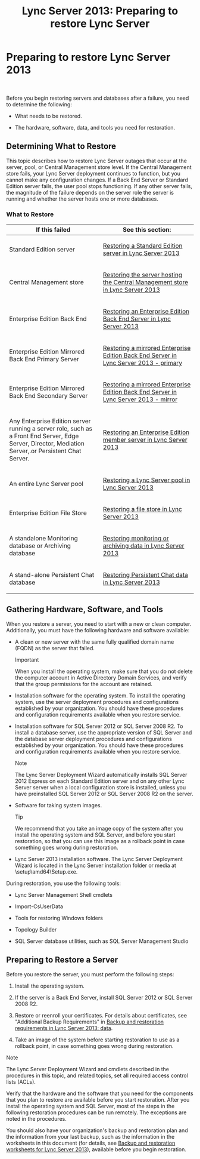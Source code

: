 ﻿---
title: 'Lync Server 2013: Preparing to restore Lync Server'
TOCTitle: Preparing to restore Lync Server
ms:assetid: 857e4e02-908e-433a-96c6-be1795a9cb61
ms:mtpsurl: https://technet.microsoft.com/en-us/library/Hh202179(v=OCS.15)
ms:contentKeyID: 51541490
ms.date: 07/23/2014
mtps_version: v=OCS.15
---

# Preparing to restore Lync Server 2013

 


Before you begin restoring servers and databases after a failure, you need to determine the following:

  - What needs to be restored.

  - The hardware, software, data, and tools you need for restoration.

## Determining What to Restore

This topic describes how to restore Lync Server outages that occur at the server, pool, or Central Management store level. If the Central Management store fails, your Lync Server deployment continues to function, but you cannot make any configuration changes. If a Back End Server or Standard Edition server fails, the user pool stops functioning. If any other server fails, the magnitude of the failure depends on the server role the server is running and whether the server hosts one or more databases.

### What to Restore

<table>
<colgroup>
<col style="width: 50%" />
<col style="width: 50%" />
</colgroup>
<thead>
<tr class="header">
<th>If this failed</th>
<th>See this section:</th>
</tr>
</thead>
<tbody>
<tr class="odd">
<td><p>Standard Edition server</p></td>
<td><p><a href="lync-server-2013-restoring-a-standard-edition-server.md">Restoring a Standard Edition server in Lync Server 2013</a></p></td>
</tr>
<tr class="even">
<td><p>Central Management store</p></td>
<td><p><a href="lync-server-2013-restoring-the-server-hosting-the-central-management-store.md">Restoring the server hosting the Central Management store in Lync Server 2013</a></p></td>
</tr>
<tr class="odd">
<td><p>Enterprise Edition Back End</p></td>
<td><p><a href="lync-server-2013-restoring-an-enterprise-edition-back-end-server.md">Restoring an Enterprise Edition Back End Server in Lync Server 2013</a></p></td>
</tr>
<tr class="even">
<td><p>Enterprise Edition Mirrored Back End Primary Server</p></td>
<td><p><a href="lync-server-2013-restoring-a-mirrored-enterprise-edition-back-end-server-primary.md">Restoring a mirrored Enterprise Edition Back End Server in Lync Server 2013 - primary</a></p></td>
</tr>
<tr class="odd">
<td><p>Enterprise Edition Mirrored Back End Secondary Server</p></td>
<td><p><a href="lync-server-2013-restoring-a-mirrored-enterprise-edition-back-end-server-mirror.md">Restoring a mirrored Enterprise Edition Back End Server in Lync Server 2013 - mirror</a></p></td>
</tr>
<tr class="even">
<td><p>Any Enterprise Edition server running a server role, such as a Front End Server, Edge Server, Director, Mediation Server,.or Persistent Chat Server.</p></td>
<td><p><a href="lync-server-2013-restoring-an-enterprise-edition-member-server.md">Restoring an Enterprise Edition member server in Lync Server 2013</a></p></td>
</tr>
<tr class="odd">
<td><p>An entire Lync Server pool</p></td>
<td><p><a href="lync-server-2013-restoring-a-lync-server-pool.md">Restoring a Lync Server pool in Lync Server 2013</a></p></td>
</tr>
<tr class="even">
<td><p>Enterprise Edition File Store</p></td>
<td><p><a href="lync-server-2013-restoring-a-file-store.md">Restoring a file store in Lync Server 2013</a></p></td>
</tr>
<tr class="odd">
<td><p>A standalone Monitoring database or Archiving database</p></td>
<td><p><a href="lync-server-2013-restoring-monitoring-or-archiving-data.md">Restoring monitoring or archiving data in Lync Server 2013</a></p></td>
</tr>
<tr class="even">
<td><p>A stand-alone Persistent Chat database</p></td>
<td><p><a href="lync-server-2013-restoring-persistent-chat-data.md">Restoring Persistent Chat data in Lync Server 2013</a></p></td>
</tr>
</tbody>
</table>


## Gathering Hardware, Software, and Tools

When you restore a server, you need to start with a new or clean computer. Additionally, you must have the following hardware and software available:

  - A clean or new server with the same fully qualified domain name (FQDN) as the server that failed.
    

    > [!IMPORTANT]
    > When you install the operating system, make sure that you do not delete the computer account in Active Directory Domain Services, and verify that the group permissions for the account are retained.



  - Installation software for the operating system. To install the operating system, use the server deployment procedures and configurations established by your organization. You should have these procedures and configuration requirements available when you restore service.

  - Installation software for SQL Server 2012 or SQL Server 2008 R2. To install a database server, use the appropriate version of SQL Server and the database server deployment procedures and configurations established by your organization. You should have these procedures and configuration requirements available when you restore service.
    

    > [!NOTE]
    > The Lync Server Deployment Wizard automatically installs SQL Server 2012 Express on each Standard Edition server and on any other Lync Server server when a local configuration store is installed, unless you have preinstalled SQL Server 2012 or SQL Server 2008 R2 on the server.



  - Software for taking system images.
    

    > [!TIP]
    > We recommend that you take an image copy of the system after you install the operating system and SQL Server, and before you start restoration, so that you can use this image as a rollback point in case something goes wrong during restoration.



  - Lync Server 2013 installation software. The Lync Server Deployment Wizard is located in the Lync Server installation folder or media at \\setup\\amd64\\Setup.exe.

During restoration, you use the following tools:

  - Lync Server Management Shell cmdlets

  - Import-CsUserData

  - Tools for restoring Windows folders

  - Topology Builder

  - SQL Server database utilities, such as SQL Server Management Studio

## Preparing to Restore a Server

Before you restore the server, you must perform the following steps:

1.  Install the operating system.

2.  If the server is a Back End Server, install SQL Server 2012 or SQL Server 2008 R2.

3.  Restore or reenroll your certificates. For details about certificates, see "Additional Backup Requirements" in [Backup and restoration requirements in Lync Server 2013: data](lync-server-2013-backup-and-restoration-requirements-data.md).

4.  Take an image of the system before starting restoration to use as a rollback point, in case something goes wrong during restoration.


> [!NOTE]
> The Lync Server Deployment Wizard and cmdlets described in the procedures in this topic, and related topics, set all required access control lists (ACLs).



Verify that the hardware and the software that you need for the components that you plan to restore are available before you start restoration. After you install the operating system and SQL Server, most of the steps in the following restoration procedures can be run remotely. The exceptions are noted in the procedures.

You should also have your organization's backup and restoration plan and the information from your last backup, such as the information in the worksheets in this document (for details, see [Backup and restoration worksheets for Lync Server 2013](lync-server-2013-backup-and-restoration-worksheets.md)), available before you begin restoration.

